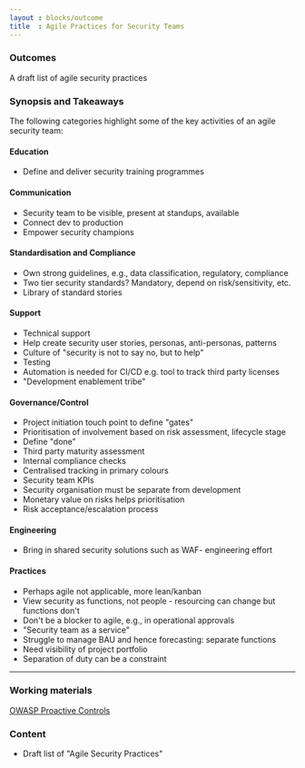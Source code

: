 ```yaml
---
layout : blocks/outcome
title  : Agile Practices for Security Teams
---
```


### Outcomes

A draft list of agile security practices

### Synopsis and Takeaways

The following categories highlight some of the key activities of an agile security team:

#### Education

- Define and deliver security training programmes

#### Communication

- Security team to be visible, present at standups, available
- Connect dev to production
- Empower security champions

#### Standardisation and Compliance

- Own strong guidelines, e.g., data classification, regulatory, compliance
- Two tier security standards? Mandatory, depend on risk/sensitivity, etc.
- Library of standard stories

#### Support

- Technical support
- Help create security user stories, personas, anti-personas, patterns
- Culture of "security is not to say no, but to help"
- Testing
- Automation is needed for CI/CD e.g. tool to track third party licenses
- "Development enablement tribe"

#### Governance/Control

- Project initiation touch point to define "gates"
- Prioritisation of involvement based on risk assessment, lifecycle stage
- Define "done"
- Third party maturity assessment 
- Internal compliance checks
- Centralised tracking in primary colours
- Security team KPIs
- Security organisation must be separate from development
- Monetary value on risks helps prioritisation
- Risk acceptance/escalation process

#### Engineering

- Bring in shared security solutions such as WAF- engineering effort

#### Practices

- Perhaps agile not applicable, more lean/kanban
- View security as functions, not people - resourcing can change but functions don't
- Don't be a blocker to agile, e.g., in operational approvals
- "Security team as a service"
- Struggle to manage BAU and hence forecasting: separate functions
- Need visibility of project portfolio
- Separation of duty can be a constraint

--- 

### Working materials

<a href="https://www.owasp.org/index.php/OWASP_Proactive_Controls#tab=OWASP_Proactive_Controls_2016">OWASP Proactive Controls</a>

### Content

- Draft list of "Agile Security Practices"
